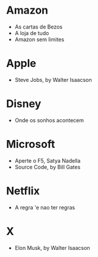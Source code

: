 # Amazon
- As cartas de Bezos
- A loja de tudo
- Amazon sem limites

# Apple
- Steve Jobs, by Walter Isaacson

# Disney
- Onde os sonhos acontecem

# Microsoft
- Aperte o F5, Satya Nadella
- Source Code, by Bill Gates

# Netflix
- A regra 'e nao ter regras

# X
- Elon Musk, by Walter Isaacson
